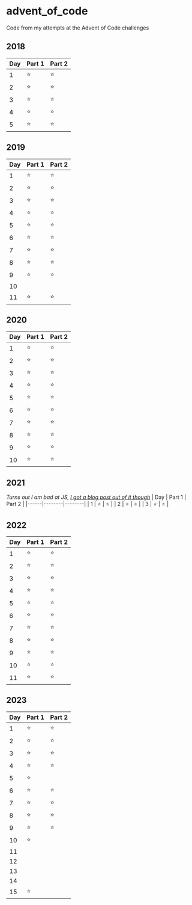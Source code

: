 # advent_of_code
Code from my attempts at the Advent of Code challenges

## 2018
| Day | Part 1 | Part 2 |
|-----|--------|--------|
|  1  | :star: | :star: |
|  2  | :star: | :star: |
|  3  | :star: | :star: |
|  4  | :star: | :star: |
|  5  | :star: | :star: |

## 2019
| Day  | Part 1 | Part 2 |
|------|--------|--------|
|  1   | :star: | :star: |
|  2   | :star: | :star: |
|  3   | :star: | :star: |
|  4   | :star: | :star: |
|  5   | :star: | :star: |
|  6   | :star: | :star: |
|  7   | :star: | :star: |
|  8   | :star: | :star: |
|  9   | :star: | :star: |
|  10  |        |        |
|  11  | :star: | :star: |

## 2020
| Day  | Part 1 | Part 2 |
|------|--------|--------|
|  1   | :star: | :star: |
|  2   | :star: | :star: |
|  3   | :star: | :star: |
|  4   | :star: | :star: |
|  5   | :star: | :star: |
|  6   | :star: | :star: |
|  7   | :star: | :star: |
|  8   | :star: | :star: |
|  9   | :star: | :star: |
|  10  | :star: | :star: |

## 2021
*Turns out I am bad at JS, [I got a blog post out of it though](https://www.vaines.org/posts/2022-02-03-javascript-most-and-least-frequent-list-elements/)*
| Day  | Part 1 | Part 2 |
|------|--------|--------|
|  1   | :star: | :star: |
|  2   | :star: | :star: |
|  3   | :star: | :star: |

## 2022
| Day  | Part 1 | Part 2 |
|------|--------|--------|
|  1   | :star: | :star: |
|  2   | :star: | :star: |
|  3   | :star: | :star: |
|  4   | :star: | :star: |
|  5   | :star: | :star: |
|  6   | :star: | :star: |
|  7   | :star: | :star: |
|  8   | :star: | :star: |
|  9   | :star: | :star: |
|  10  | :star: | :star: |
|  11  | :star: | :star: |

## 2023
| Day  | Part 1 | Part 2 |
|------|--------|--------|
|  1   | :star: | :star: |
|  2   | :star: | :star: |
|  3   | :star: | :star: |
|  4   | :star: | :star: |
|  5   | :star: |        |
|  6   | :star: | :star: |
|  7   | :star: | :star: |
|  8   | :star: | :star: |
|  9   | :star: | :star: |
|  10  | :star: |        |
|  11  | | |
|  12  | | |
|  13  | | |
|  14  | | |
|  15  | :star: | |
